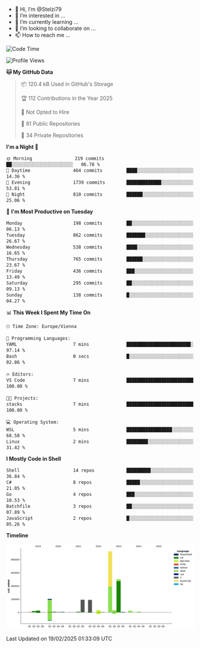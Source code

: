 - 👋 Hi, I’m @Stelzi79
- 👀 I’m interested in ...
- 🌱 I’m currently learning ...
- 💞️ I’m looking to collaborate on ...
- 📫 How to reach me ...

<!--START_SECTION:waka-->
![Code Time](http://img.shields.io/badge/Code%20Time-1%2C118%20hrs%2017%20mins-blue)

![Profile Views](http://img.shields.io/badge/Profile%20Views-0-blue)

**🐱 My GitHub Data** 

> 📦 120.4 kB Used in GitHub's Storage 
 > 
> 🏆 112 Contributions in the Year 2025
 > 
> 🚫 Not Opted to Hire
 > 
> 📜 81 Public Repositories 
 > 
> 🔑 34 Private Repositories 
 > 
**I'm a Night 🦉** 

```text
🌞 Morning                219 commits         ██░░░░░░░░░░░░░░░░░░░░░░░   06.78 % 
🌆 Daytime                464 commits         ████░░░░░░░░░░░░░░░░░░░░░   14.36 % 
🌃 Evening                1739 commits        █████████████░░░░░░░░░░░░   53.81 % 
🌙 Night                  810 commits         ██████░░░░░░░░░░░░░░░░░░░   25.06 % 
```
📅 **I'm Most Productive on Tuesday** 

```text
Monday                   198 commits         ██░░░░░░░░░░░░░░░░░░░░░░░   06.13 % 
Tuesday                  862 commits         ███████░░░░░░░░░░░░░░░░░░   26.67 % 
Wednesday                538 commits         ████░░░░░░░░░░░░░░░░░░░░░   16.65 % 
Thursday                 765 commits         ██████░░░░░░░░░░░░░░░░░░░   23.67 % 
Friday                   436 commits         ███░░░░░░░░░░░░░░░░░░░░░░   13.49 % 
Saturday                 295 commits         ██░░░░░░░░░░░░░░░░░░░░░░░   09.13 % 
Sunday                   138 commits         █░░░░░░░░░░░░░░░░░░░░░░░░   04.27 % 
```


📊 **This Week I Spent My Time On** 

```text
🕑︎ Time Zone: Europe/Vienna

💬 Programming Languages: 
YAML                     7 mins              ████████████████████████░   97.14 % 
Bash                     0 secs              █░░░░░░░░░░░░░░░░░░░░░░░░   02.86 % 

🔥 Editors: 
VS Code                  7 mins              █████████████████████████   100.00 % 

🐱‍💻 Projects: 
stacks                   7 mins              █████████████████████████   100.00 % 

💻 Operating System: 
WSL                      5 mins              █████████████████░░░░░░░░   68.58 % 
Linux                    2 mins              ████████░░░░░░░░░░░░░░░░░   31.42 % 
```

**I Mostly Code in Shell** 

```text
Shell                    14 repos            █████████░░░░░░░░░░░░░░░░   36.84 % 
C#                       8 repos             █████░░░░░░░░░░░░░░░░░░░░   21.05 % 
Go                       4 repos             ███░░░░░░░░░░░░░░░░░░░░░░   10.53 % 
Batchfile                3 repos             ██░░░░░░░░░░░░░░░░░░░░░░░   07.89 % 
JavaScript               2 repos             █░░░░░░░░░░░░░░░░░░░░░░░░   05.26 % 
```



**Timeline**

![Lines of Code chart](https://raw.githubusercontent.com/Stelzi79/Stelzi79/main/assets/bar_graph.png)


 Last Updated on 19/02/2025 01:33:09 UTC
<!--END_SECTION:waka-->

<!---
Stelzi79/Stelzi79 is a ✨ special ✨ repository because its `README.md` (this file) appears on your GitHub profile.
You can click the Preview link to take a look at your changes.
--->
